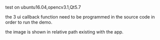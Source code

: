 test on ubuntu16.04,opencv3.1,Qt5.7

the 3 ui callback function need to be programmed in the source code in order to run the demo.

the image is shown in relative path existing with the app.

